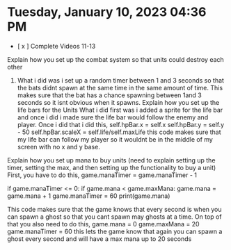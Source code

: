 # Tuesday, January 10, 2023 04:36 PM
- [ x ] Complete Videos 11-13

Explain how you set up the combat system so that units could destroy each other
1. What i did was i set up a random timer between 1 and 3 seconds so that the bats didnt spawn at the same time in the same amount of time. This makes sure that the bat has a chance spawning between 1and 3 seconds so it isnt obvious when it spawns.
Explain how you set up the life bars for the Units
What i did first was i added a sprite for the life bar and once i did i made sure the life bar would follow the enemy and player. Once i did that i did this,
self.hpBar.x = self.x 
self.hpBar.y = self.y - 50
self.hpBar.scaleX = self.life/self.maxLife
this code makes sure that my life bar can follow my player so it wouldnt be in the middle of my screen with no x and y base.

Explain how you set up mana to buy units (need to explain setting up the timer, setting the max, and then setting up the functionality to buy a unit)
First, you have to do this,
game.manaTimer = game.manaTimer - 1

if game.manaTimer <= 0:
    if game.mana < game.maxMana:
        game.mana = game.mana + 1
        game.manaTimer = 60
        print(game.mana)

This code makes sure that the game knows that every second is when you can spawn a ghost so that you cant spawn may ghosts at a time. On top of that you also need to do this,
game.mana = 0
game.maxMana = 20
game.manaTimer = 60
this lets the game know that again you can spawn a ghost every second and will have a max mana up to 20 seconds 
